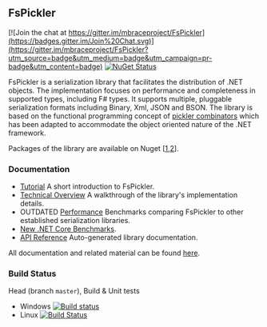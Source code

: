 ## FsPickler

[![Join the chat at https://gitter.im/mbraceproject/FsPickler](https://badges.gitter.im/Join%20Chat.svg)](https://gitter.im/mbraceproject/FsPickler?utm_source=badge&utm_medium=badge&utm_campaign=pr-badge&utm_content=badge)
[![NuGet Status](http://img.shields.io/nuget/vpre/FsPickler.svg?style=flat)](https://www.nuget.org/packages/FsPickler/)

FsPickler is a serialization library that facilitates the distribution of .NET objects.
The implementation focuses on performance and completeness in supported types, including F# types.
It supports multiple, pluggable serialization formats including Binary, Xml, JSON and BSON.
The library is based on the functional programming concept of 
[pickler combinators](https://www.microsoft.com/en-us/research/publication/functional-pearl-pickler-combinators/) 
which has been adapted to accommodate the object oriented nature of the .NET framework.

Packages of the library are available on Nuget [[1](http://www.nuget.org/packages/FsPickler),[2](http://www.nuget.org/packages/FsPickler.Json)].

### Documentation

* [Tutorial](http://mbraceproject.github.io/FsPickler/tutorial.html) A short introduction to FsPickler.
* [Technical Overview](http://mbraceproject.github.io/FsPickler/overview.html) A walkthrough of the library's implementation details.
* OUTDATED [Performance](http://mbraceproject.github.io/FsPickler/benchmarks.html) Benchmarks comparing FsPickler to other established serialization libraries.
* [New .NET Core Benchmarks](https://github.com/mbraceproject/FsPickler/wiki/.NET-Core-Benchmarks).
* [API Reference](http://mbraceproject.github.io/FsPickler/reference/index.html) Auto-generated library documentation.

All documentation and related material can be found [here](http://mbraceproject.github.io/FsPickler/).

### Build Status

Head (branch `master`), Build & Unit tests

* Windows [![Build status](https://ci.appveyor.com/api/projects/status/0wp9nbg4942q1ner?svg=true)](https://ci.appveyor.com/project/nessos/fspickler)
* Linux [![Build Status](https://travis-ci.org/mbraceproject/FsPickler.svg?branch=master)](https://travis-ci.org/mbraceproject/FsPickler/branches)

